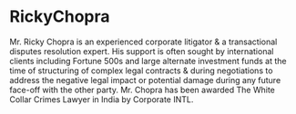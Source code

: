 # RickyChopra
Mr. Ricky Chopra is an experienced corporate litigator &amp; a transactional disputes resolution expert. His support is often sought by international clients including Fortune 500s and large alternate investment funds at the time of structuring of complex legal contracts &amp; during negotiations to address the negative legal impact or potential damage during any future face-off with the other party. Mr. Chopra has been awarded The White Collar Crimes Lawyer in India by Corporate INTL.
